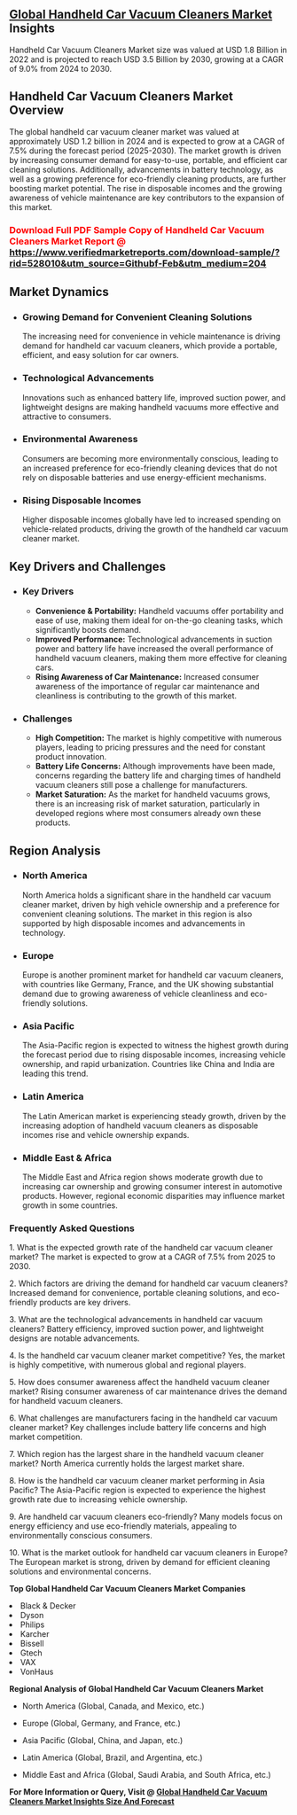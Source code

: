 <h2><a href="https://www.verifiedmarketreports.com/download-sample/?rid=528010&amp;utm_source=Githubf&amp;utm_medium=204" target="_blank">Global Handheld Car Vacuum Cleaners Market</a> Insights</h2><p>Handheld Car Vacuum Cleaners Market size was valued at USD 1.8 Billion in 2022 and is projected to reach USD 3.5 Billion by 2030, growing at a CAGR of 9.0% from 2024 to 2030.</p><p> <h2>Handheld Car Vacuum Cleaners Market Overview</h2> <p>The global handheld car vacuum cleaner market was valued at approximately USD 1.2 billion in 2024 and is expected to grow at a CAGR of 7.5% during the forecast period (2025-2030). The market growth is driven by increasing consumer demand for easy-to-use, portable, and efficient car cleaning solutions. Additionally, advancements in battery technology, as well as a growing preference for eco-friendly cleaning products, are further boosting market potential. The rise in disposable incomes and the growing awareness of vehicle maintenance are key contributors to the expansion of this market.</p> <h3><p><span class=""><span style="color: #ff0000;"><strong>Download Full PDF Sample Copy of Handheld Car Vacuum Cleaners Market Report</strong> @ </span><a href="https://www.verifiedmarketreports.com/download-sample/?rid=528010&amp;utm_source=Githubf-Feb&amp;utm_medium=204" target="_blank">https://www.verifiedmarketreports.com/download-sample/?rid=528010&amp;utm_source=Githubf-Feb&amp;utm_medium=204</a></span></p></h3> <h2>Market Dynamics</h2> <ul> <li><h3>Growing Demand for Convenient Cleaning Solutions</h3> The increasing need for convenience in vehicle maintenance is driving demand for handheld car vacuum cleaners, which provide a portable, efficient, and easy solution for car owners.</li> <li><h3>Technological Advancements</h3> Innovations such as enhanced battery life, improved suction power, and lightweight designs are making handheld vacuums more effective and attractive to consumers.</li> <li><h3>Environmental Awareness</h3> Consumers are becoming more environmentally conscious, leading to an increased preference for eco-friendly cleaning devices that do not rely on disposable batteries and use energy-efficient mechanisms.</li> <li><h3>Rising Disposable Incomes</h3> Higher disposable incomes globally have led to increased spending on vehicle-related products, driving the growth of the handheld car vacuum cleaner market.</li> </ul> <h2>Key Drivers and Challenges</h2> <ul> <li><h3>Key Drivers</h3> <ul> <li><strong>Convenience & Portability:</strong> Handheld vacuums offer portability and ease of use, making them ideal for on-the-go cleaning tasks, which significantly boosts demand.</li> <li><strong>Improved Performance:</strong> Technological advancements in suction power and battery life have increased the overall performance of handheld vacuum cleaners, making them more effective for cleaning cars.</li> <li><strong>Rising Awareness of Car Maintenance:</strong> Increased consumer awareness of the importance of regular car maintenance and cleanliness is contributing to the growth of this market.</li> </ul> </li> <li><h3>Challenges</h3> <ul> <li><strong>High Competition:</strong> The market is highly competitive with numerous players, leading to pricing pressures and the need for constant product innovation.</li> <li><strong>Battery Life Concerns:</strong> Although improvements have been made, concerns regarding the battery life and charging times of handheld vacuum cleaners still pose a challenge for manufacturers.</li> <li><strong>Market Saturation:</strong> As the market for handheld vacuums grows, there is an increasing risk of market saturation, particularly in developed regions where most consumers already own these products.</li> </ul> </li> </ul> <h2>Region Analysis</h2> <ul> <li><h3>North America</h3> North America holds a significant share in the handheld car vacuum cleaner market, driven by high vehicle ownership and a preference for convenient cleaning solutions. The market in this region is also supported by high disposable incomes and advancements in technology.</li> <li><h3>Europe</h3> Europe is another prominent market for handheld car vacuum cleaners, with countries like Germany, France, and the UK showing substantial demand due to growing awareness of vehicle cleanliness and eco-friendly solutions.</li> <li><h3>Asia Pacific</h3> The Asia-Pacific region is expected to witness the highest growth during the forecast period due to rising disposable incomes, increasing vehicle ownership, and rapid urbanization. Countries like China and India are leading this trend.</li> <li><h3>Latin America</h3> The Latin American market is experiencing steady growth, driven by the increasing adoption of handheld vacuum cleaners as disposable incomes rise and vehicle ownership expands.</li> <li><h3>Middle East & Africa</h3> The Middle East and Africa region shows moderate growth due to increasing car ownership and growing consumer interest in automotive products. However, regional economic disparities may influence market growth in some countries.</li> </ul> <h3>Frequently Asked Questions</h3> <p>1. What is the expected growth rate of the handheld car vacuum cleaner market? The market is expected to grow at a CAGR of 7.5% from 2025 to 2030.</p> <p>2. Which factors are driving the demand for handheld car vacuum cleaners? Increased demand for convenience, portable cleaning solutions, and eco-friendly products are key drivers.</p> <p>3. What are the technological advancements in handheld car vacuum cleaners? Battery efficiency, improved suction power, and lightweight designs are notable advancements.</p> <p>4. Is the handheld car vacuum cleaner market competitive? Yes, the market is highly competitive, with numerous global and regional players.</p> <p>5. How does consumer awareness affect the handheld vacuum cleaner market? Rising consumer awareness of car maintenance drives the demand for handheld vacuum cleaners.</p> <p>6. What challenges are manufacturers facing in the handheld car vacuum cleaner market? Key challenges include battery life concerns and high market competition.</p> <p>7. Which region has the largest share in the handheld vacuum cleaner market? North America currently holds the largest market share.</p> <p>8. How is the handheld car vacuum cleaner market performing in Asia Pacific? The Asia-Pacific region is expected to experience the highest growth rate due to increasing vehicle ownership.</p> <p>9. Are handheld car vacuum cleaners eco-friendly? Many models focus on energy efficiency and use eco-friendly materials, appealing to environmentally conscious consumers.</p> <p>10. What is the market outlook for handheld car vacuum cleaners in Europe? The European market is strong, driven by demand for efficient cleaning solutions and environmental concerns.</p> </p><p><strong>Top Global Handheld Car Vacuum Cleaners Market Companies</strong></p><div data-test-id=""><p><li>Black & Decker</li><li> Dyson</li><li> Philips</li><li> Karcher</li><li> Bissell</li><li> Gtech</li><li> VAX</li><li> VonHaus</li></p><div><strong>Regional Analysis of&nbsp;Global Handheld Car Vacuum Cleaners Market</strong></div><ul><li dir="ltr"><p dir="ltr">North America&nbsp;(Global, Canada, and Mexico, etc.)</p></li><li dir="ltr"><p dir="ltr">Europe (Global, Germany, and France, etc.)</p></li><li dir="ltr"><p dir="ltr">Asia Pacific&nbsp;(Global, China, and Japan, etc.)</p></li><li dir="ltr"><p dir="ltr">Latin America&nbsp;(Global, Brazil, and Argentina, etc.)</p></li><li dir="ltr">Middle East and Africa&nbsp;(Global, Saudi Arabia, and South Africa, etc.)</li></ul><p><strong>For More Information or Query, Visit @&nbsp;</strong><strong><a href="https://www.verifiedmarketreports.com/product/handheld-car-vacuum-cleaners-market/?utm_source=Githubf&amp;utm_medium=204" target="_blank">Global Handheld Car Vacuum Cleaners Market Insights Size And Forecast</a></strong></p></div>
